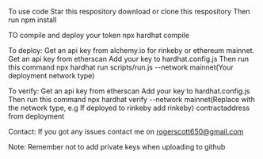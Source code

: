 To use code
Star this respository
download or clone this respository
Then run
npm install

TO compile and deploy your token
npx hardhat compile

To deploy:
Get an api key from alchemy.io for rinkeby or ethereum mainnet.
Get an api key from etherscan 
Add your key to hardhat.config.js
Then run this command 
npx hardhat run scripts/run.js --network mainnet(Your deployment network type)

To verify:
Get an api key from etherscan 
Add your key to hardhat.config.js
Then run this command
npx hardhat verify --network mainnet(Replace with the network type, e.g If deployed to rinkeby add rinkeby) contractaddress from deployment

Contact:
If you got any issues contact me on rogerscott650@gmail.com

Note: Remember not to add private keys when uploading to github